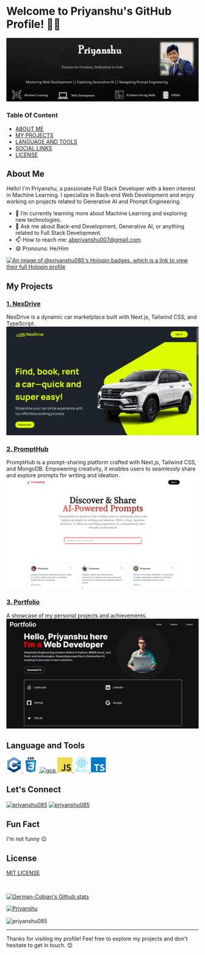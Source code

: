 # Welcome to Priyanshu's GitHub Profile! 👨‍💻

![Profile Banner](/Banner.png)


### Table Of Content
- [ABOUT ME](#about-me)
- [MY PROJECTS](#my-projects)
- [LANGUAGE AND TOOLS](#language-and-tools)
- [SOCIAL LINKS](#lets-connect)
- [LICENSE](#license)

## About Me
Hello! I'm Priyanshu, a passionate Full Stack Developer with a keen interest in Machine Learning. I specialize in Back-end Web Development and enjoy working on projects related to Generative AI and Prompt Engineering.

- 🌱 I’m currently learning more about Machine Learning and exploring new technologies.
- 💬 Ask me about Back-end Development, Generative AI, or anything related to Full Stack Development.
- 📫 How to reach me: abpriyanshu007@gmail.com.
- 😄 Pronouns: He/Him

[![An image of @priyanshu085's Holopin badges, which is a link to view their full Holopin profile](https://holopin.me/priyanshu085)](https://holopin.io/@priyanshu085)

## My Projects

### [1. NexDrive](https://github.com/Priyanshu085/NexDrive)
NexDrive is a dynamic car marketplace built with Next.js, Tailwind CSS, and TypeScript.
![NexDrive Screenshot](/screenshots/NexDrive.png)

### [2. PromptHub](https://github.com/Priyanshu085/Prompthub)
PromptHub is a prompt-sharing platform crafted with Next.js, Tailwind CSS, and MongoDB. Empowering creativity, it enables users to seamlessly share and explore prompts for writing and ideation.
![PromptHub Screenshot](/screenshots/Prompthub.png)

### [3. Portfolio](https://github.com/Priyanshu085/Portfolio)
A showcase of my personal projects and achievements.
![Portfolio Screenshot](/screenshots/Portfolio.png)

## Language and Tools
<p align="left"> 
<a href="https://www.w3schools.com/cpp/" target="_blank" rel="noreferrer"> <img src="https://raw.githubusercontent.com/devicons/devicon/master/icons/cplusplus/cplusplus-original.svg" alt="cplusplus" width="40" height="40"/> </a>
<a href="https://www.w3schools.com/css/" target="_blank" rel="noreferrer"> <img src="https://raw.githubusercontent.com/devicons/devicon/master/icons/css3/css3-original-wordmark.svg" alt="css3" width="40" height="40"/> </a> 
<a href="https://cloud.google.com" target="_blank" rel="noreferrer"> <img src="https://www.vectorlogo.zone/logos/google_cloud/google_cloud-icon.svg" alt="gcp" width="40" height="40"/> </a> 
<a href="https://developer.mozilla.org/en-US/docs/Web/JavaScript" target="_blank" rel="noreferrer"> <img src="https://raw.githubusercontent.com/devicons/devicon/master/icons/javascript/javascript-original.svg" alt="javascript" width="40" height="40"/> </a> 
<a href="https://reactjs.org/" target="_blank" rel="noreferrer"> <img src="https://raw.githubusercontent.com/devicons/devicon/master/icons/react/react-original-wordmark.svg" alt="react" width="40" height="40"/> </a> 
<a href="https://www.typescriptlang.org/" target="_blank" rel="noreferrer"> <img src="https://raw.githubusercontent.com/devicons/devicon/master/icons/typescript/typescript-original.svg" alt="typescript" width="40" height="40"/> </a> 
</p>

## Let's Connect

<a href="https://linkedin.com/in/priyanshu085" target="blank"><img align="center" src="https://raw.githubusercontent.com/rahuldkjain/github-profile-readme-generator/master/src/images/icons/Social/linked-in-alt.svg" alt="priyanshu085" height="30" width="40" /></a> 
<a href="https://www.leetcode.com/priyanshu085" target="blank"><img align="center" src="https://raw.githubusercontent.com/rahuldkjain/github-profile-readme-generator/master/src/images/icons/Social/leet-code.svg" alt="priyanshu085" height="30" width="40" /></a>
</p>

<!-- 
- [Leetcode](https://leetcode.com/Priyanshu085/)
- [LinkedIn](https://www.linkedin.com/in/Priyanshu085/)
- [Google Developer Console](https://g.dev/priyanshu085) -->

## Fun Fact
I'm not funny 😉

## License
[MIT LICENSE](LICENSE)

<br>


[![German-Cobian's Github stats](https://github-readme-stats.vercel.app/api?username=priyanshu085&show_icons=true&theme=radical)](https://github.com/Priyanshu085/github-readme-stats)  

<!-- [![Top Langs](https://github-readme-stats.vercel.app/api/top-langs/?username=German-Cobian&show_icons=true&theme=radical&layout=compact)](https://github.com/German-Cobian/github-readme-stats) -->


[![Priyanshu](https://github-readme-stats.vercel.app/api/top-langs?username=priyanshu085&show_icons=true&theme=radical&locale=en&layout=compact)](https://github.com/Priyanshu085/github-readme-stats)

<img align="center" src="https://github-readme-streak-stats.herokuapp.com/?user=priyanshu085&theme=radical" width="1000"  alt="priyanshu085" />

---

Thanks for visiting my profile! Feel free to explore my projects and don't hesitate to get in touch. 😊

